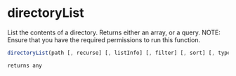 # directoryList

List the contents of a directory. Returns either an array, or a query. NOTE: Ensure that you have the required permissions to run this function.

```javascript
directoryList(path [, recurse] [, listInfo] [, filter] [, sort] [, type])
```

```javascript
returns any
```
